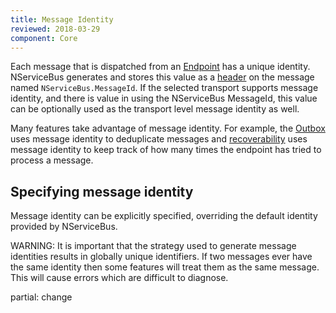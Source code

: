 ```yaml
---
title: Message Identity
reviewed: 2018-03-29
component: Core
---
```



Each message that is dispatched from an [Endpoint](/nservicebus/endpoints/) has a unique identity. NServiceBus generates and stores this value as a [header](/nservicebus/messaging/headers.md) on the message named `NServiceBus.MessageId`. If the selected transport supports message identity, and there is value in using the NServiceBus MessageId, this value can be optionally used as the transport level message identity as well.

Many features take advantage of message identity. For example, the [Outbox](/nservicebus/outbox) uses message identity to deduplicate messages and [recoverability](/nservicebus/recoverability/) uses message identity to keep track of how many times the endpoint has tried to process a message.


## Specifying message identity

Message identity can be explicitly specified, overriding the default identity provided by NServiceBus.

WARNING: It is important that the strategy used to generate message identities results in globally unique identifiers. If two messages ever have the same identity then some features will treat them as the same message. This will cause errors which are difficult to diagnose.

partial: change
